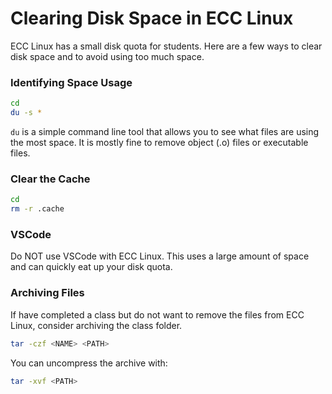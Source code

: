 # Clearing Disk Space in ECC Linux

ECC Linux has a small disk quota for students. Here are a few ways to clear disk space and to avoid using too much space.

### Identifying Space Usage

```sh
cd
du -s *
```
`du` is a simple command line tool that allows you to see what files are using the most space. It is mostly fine to remove object (.o) files or executable files.

### Clear the Cache

```sh
cd
rm -r .cache
```

### VSCode

Do NOT use VSCode with ECC Linux. This uses a large amount of space and can quickly eat up your disk quota.

### Archiving Files

If have completed a class but do not want to remove the files from ECC Linux, consider archiving the class folder.

```sh
tar -czf <NAME> <PATH>
```

You can uncompress the archive with: 
```sh
tar -xvf <PATH>
```
